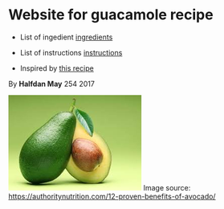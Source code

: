 # Website for guacamole recipe

* List of ingedient [ingredients](ingredients)

* List of instructions [instructions](instructions)
* Inspired by [this recipe](http://allrecipes.com/recipe/14231/guacamole/)

By **Halfdan May** 254 2017

![](avocadeo.jpg)
Image source: https://authoritynutrition.com/12-proven-benefits-of-avocado/
